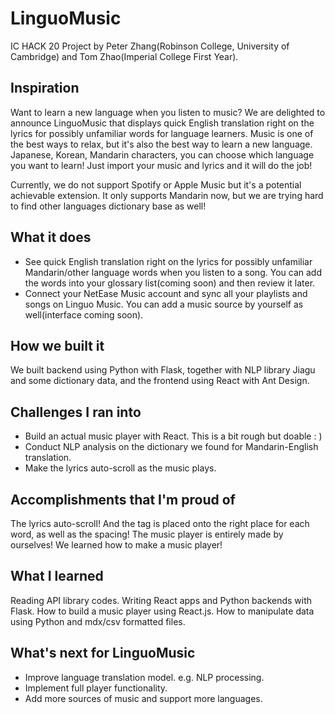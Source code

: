 # LinguoMusic
IC HACK 20 Project by Peter Zhang(Robinson College, University of Cambridge) and Tom Zhao(Imperial College First Year).
## Inspiration

Want to learn a new language when you listen to music? We are delighted to announce LinguoMusic that displays quick English translation right on the lyrics for possibly unfamiliar words for language learners. Music is one of the best ways to relax, but it's also the best way to learn a new language. Japanese, Korean, Mandarin characters, you can choose which language you want to learn! Just import your music and lyrics and it will do the job!

Currently, we do not support Spotify or Apple Music but it's a potential achievable extension. It only supports Mandarin now, but we are trying hard to find other languages dictionary base as well!

## What it does

* See quick English translation right on the lyrics for possibly unfamiliar Mandarin/other language words when you listen to a song. You can add the words into your glossary list(coming soon) and then review it later.
* Connect your NetEase Music account and sync all your playlists and songs on Linguo Music. You can add a music source by yourself as well(interface coming soon).

## How we built it

We built backend using Python with Flask, together with NLP library Jiagu and some dictionary data, and the frontend using React with Ant Design.

## Challenges I ran into

* Build an actual music player with React. This is a bit rough but doable : )
* Conduct NLP analysis on the dictionary we found for Mandarin-English translation.
* Make the lyrics auto-scroll as the music plays. 

## Accomplishments that I'm proud of

The lyrics auto-scroll! And the tag is placed onto the right place for each word, as well as the spacing!
The music player is entirely made by ourselves! We learned how to make a music player!

## What I learned

Reading API library codes. Writing React apps and Python backends with Flask. How to build a music player using React.js. How to manipulate data using Python and mdx/csv formatted files.

## What's next for LinguoMusic

* Improve language translation model. e.g. NLP processing.
* Implement full player functionality.
* Add more sources of music and support more languages.
